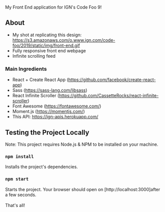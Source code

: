 My Front End application for IGN's Code Foo 9!

## About
- My shot at replicating this design: https://s3.amazonaws.com/o.www.ign.com/code-foo/2019/static/img/front-end.gif 
- Fully responsive front end webpage
- Infinite scrolling feed

### Main Ingredients
- React + Create React App (https://github.com/facebook/create-react-app)
- Sass (https://sass-lang.com/libsass)
- React Infinite Scroller (https://github.com/CassetteRocks/react-infinite-scroller)
- Font Awesome (https://fontawesome.com/)
- Moment.js (https://momentjs.com/)
- This API: https://ign-apis.herokuapp.com/

## Testing the Project Locally
Note: This project requires Node.js & NPM to be installed on your machine. 

### `npm install`
Installs the project's dependencies.
<br>
### `npm start`
Starts the project. Your browser should open on [http://localhost:3000]after a few seconds. 
<br>
<br>
That's all!

